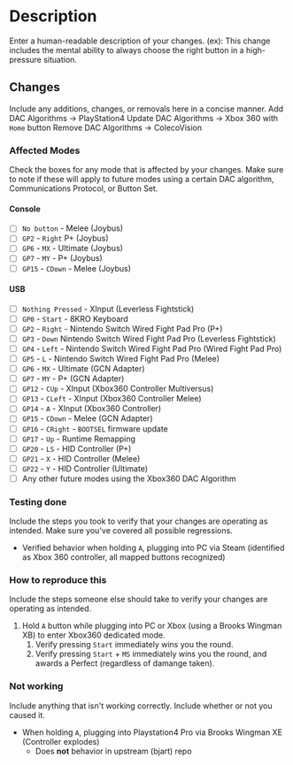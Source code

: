 # Description
Enter a human-readable description of your changes.
(ex): This change includes the mental ability to always choose the right button in a high-pressure situation.

## Changes
Include any additions, changes, or removals here in a concise manner.
Add DAC Algorithms -> PlayStation4
Update DAC Algorithms -> Xbox 360 with `Home` button
Remove DAC Algorithms -> ColecoVision

### Affected Modes
Check the boxes for any mode that is affected by your changes. Make sure to note if these will apply to future modes using a certain DAC algorithm, Communications Protocol, or Button Set.
#### Console
- [ ] `No button` - Melee (Joybus)
- [ ] `GP2` - `Right` P+ (Joybus)
- [ ] `GP6` - `MX` - Ultimate (Joybus)
- [ ] `GP7` - `MY` - P+ (Joybus)
- [ ] `GP15` - `CDown` - Melee (Joybus)
#### USB
- [ ] `Nothing Pressed` - XInput (Leverless Fightstick)
- [ ] `GP0` - `Start` - 8KRO Keyboard
- [ ] `GP2` - `Right` - Nintendo Switch Wired Fight Pad Pro (P+)
- [ ] `GP3` - `Down` Nintendo Switch Wired Fight Pad Pro (Leverless Fightstick)
- [ ] `GP4` - `Left` - Nintendo Switch Wired Fight Pad Pro (Wired Fight Pad Pro)
- [ ] `GP5` - `L` - Nintendo Switch Wired Fight Pad Pro (Melee)
- [ ] `GP6` - `MX` - Ultimate (GCN Adapter)
- [ ] `GP7` - `MY` - P+ (GCN Adapter)
- [ ] `GP12` - `CUp` - XInput (Xbox360 Controller Multiversus)
- [ ] `GP13` - `CLeft` - XInput (Xbox360 Controller Melee)
- [ ] `GP14` - `A` - XInput (Xbox360 Controller)
- [ ] `GP15` - `CDown` - Melee (GCN Adapter)
- [ ] `GP16` - `CRight` - `BOOTSEL` firmware update
- [ ] `GP17` - `Up` - Runtime Remapping
- [ ] `GP20` - `LS` - HID Controller (P+)
- [ ] `GP21` - `X` - HID Controller (Melee)
- [ ] `GP22` - `Y` - HID Controller (Ultimate)
- [ ] Any other future modes using the Xbox360 DAC Algorithm

### Testing done
Include the steps you took to verify that your changes are operating as intended. Make sure you've covered all possible regressions.
- Verified behavior when holding `A`, plugging into PC via Steam (identified as Xbox 360 controller, all mapped buttons recognized)

### How to reproduce this
Include the steps someone else should take to verify your changes are operating as intended. 
1. Hold `A` button while plugging into PC or Xbox (using a Brooks Wingman XB) to enter Xbox360 dedicated mode.
    1. Verify pressing `Start` immediately wins you the round.
    2. Verify pressing `Start` + `MS` immediately wins you the round, and awards a Perfect (regardless of damange taken).

### Not working
Include anything that isn't working correctly. Include whether or not you caused it.
- When holding `A`, plugging into Playstation4 Pro via Brooks Wingman XE (Controller explodes)
    - Does **not** behavior in upstream (bjart) repo
